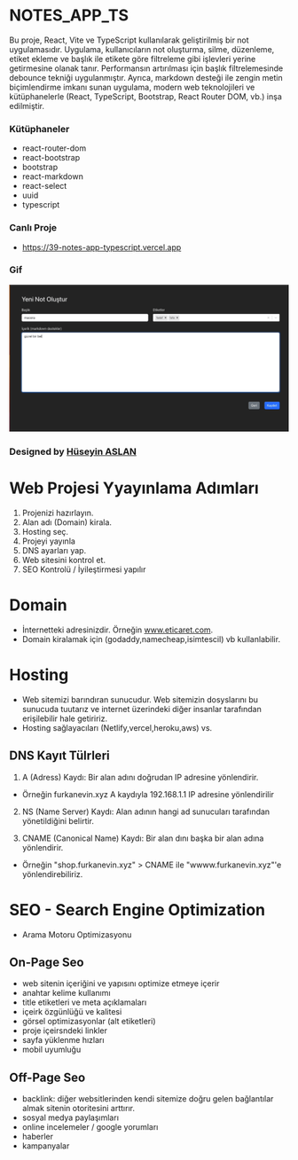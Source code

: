 # NOTES_APP_TS

Bu proje, React, Vite ve TypeScript kullanılarak geliştirilmiş bir not uygulamasıdır. Uygulama, kullanıcıların not oluşturma, silme, düzenleme, etiket ekleme ve başlık ile etikete göre filtreleme gibi işlevleri yerine getirmesine olanak tanır. Performansın artırılması için başlık filtrelemesinde debounce tekniği uygulanmıştır. Ayrıca, markdown desteği ile zengin metin biçimlendirme imkanı sunan uygulama, modern web teknolojileri ve kütüphanelerle (React, TypeScript, Bootstrap, React Router DOM, vb.) inşa edilmiştir.


### Kütüphaneler

- react-router-dom
- react-bootstrap
- bootstrap
- react-markdown
- react-select
- uuid
- typescript

### Canlı Proje 

- https://39-notes-app-typescript.vercel.app

### Gif

![](./public/Aug-25-2024%2021-53-06.gif) 

###  Designed by <a href="https://www.linkedin.com/in/huseyin-aslan-128519203/" target="_blank">Hüseyin ASLAN</a>













# Web Projesi Yyayınlama Adımları

1. Projenizi hazırlayın.
2. Alan adı (Domain) kirala.
3. Hosting seç.
4. Projeyi yayınla
5. DNS ayarları yap.
6. Web sitesini kontrol et.
7. SEO Kontrolü / İyileştirmesi yapılır

# Domain

- İnternetteki adresinizdir. Örneğin www.eticaret.com.
- Domain kiralamak için (godaddy,namecheap,isimtescil) vb kullanlabilir.

# Hosting

- Web sitemizi barındıran sunucudur. Web sitemizin dosyslarını bu sunucuda tuutarız ve internet üzerindeki diğer insanlar tarafından erişilebilir hale getiririz.
- Hosting sağlayacıları (Netlify,vercel,heroku,aws) vs.

## DNS Kayıt Tülrleri

1. A (Adress) Kaydı: Bir alan adını doğrudan IP adresine yönlendirir.

- Örneğin furkanevin.xyz A kaydıyla 192.168.1.1 IP adresine yönlendirilir

2. NS (Name Server) Kaydı: Alan adının hangi ad sunucuları tarafından yönetildiğini belirtir.

3. CNAME (Canonical Name) Kaydı: Bir alan dını başka bir alan adına yönlendirir.

- Örneğin "shop.furkanevin.xyz" > CNAME ile "wwww.furkanevin.xyz"'e yönlendirebiliriz.

# SEO - Search Engine Optimization

- Arama Motoru Optimizasyonu

## On-Page Seo

- web sitenin içeriğini ve yapısını optimize etmeye içerir
- anahtar kelime kullanımı
- title etiketleri ve meta açıklamaları
- içeirk özgünlüğü ve kalitesi
- görsel optimizasyonlar (alt etiketleri)
- proje içeirsndeki linkler
- sayfa yüklenme hızları
- mobil uyumluğu

## Off-Page Seo

- backlink: diğer websitlerinden kendi sitemize doğru gelen bağlantılar almak sitenin otoritesini arttırır.
- sosyal medya paylaşımları
- online incelemeler / google yorumları
- haberler
- kampanyalar
